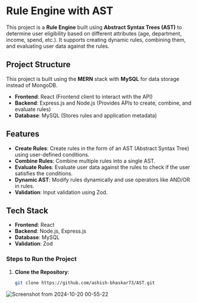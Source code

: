 # Rule Engine with AST

This project is a **Rule Engine** built using **Abstract Syntax Trees (AST)** to determine user eligibility based on different attributes (age, department, income, spend, etc.). It supports creating dynamic rules, combining them, and evaluating user data against the rules.

## Project Structure

This project is built using the **MERN** stack with **MySQL** for data storage instead of MongoDB.

- **Frontend**: React (Frontend client to interact with the API)
- **Backend**: Express.js and Node.js (Provides APIs to create, combine, and evaluate rules)
- **Database**: MySQL (Stores rules and application metadata)

## Features

- **Create Rules**: Create rules in the form of an AST (Abstract Syntax Tree) using user-defined conditions.
- **Combine Rules**: Combine multiple rules into a single AST.
- **Evaluate Rules**: Evaluate user data against the rules to check if the user satisfies the conditions.
- **Dynamic AST**: Modify rules dynamically and use operators like AND/OR in rules.
- **Validation**: Input validation using Zod.
  
## Tech Stack

- **Frontend**: React
- **Backend**: Node.js, Express.js
- **Database**: MySQL
- **Validation**: Zod


### Steps to Run the Project

1. **Clone the Repository**:

   ```bash
   git clone https://github.com/ashish-bhaskar73/AST.git
![Screenshot from 2024-10-20 00-55-22](https://github.com/user-attachments/assets/d8db171c-134e-44b0-a05f-0811da09b54e)
